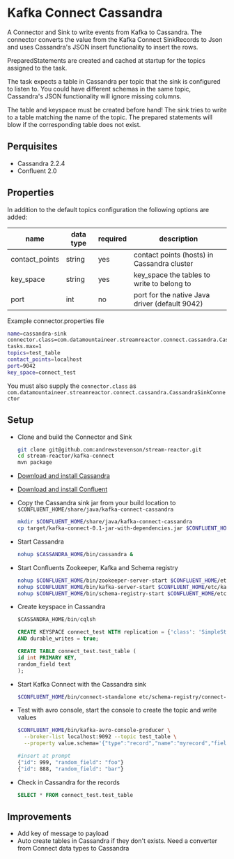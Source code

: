 # Kafka Connect Cassandra

A Connector and Sink to write events from Kafka to Cassandra. The connector converts the value from the Kafka Connect SinkRecords to Json and uses Cassandra's JSON insert functionality to insert the rows.

PreparedStatements are created and cached at startup for the topics assigned to the task.

The task expects a table in Cassandra per topic that the sink is configured to listen to. You could have different schemas in the same topic, Cassandra's JSON functionality will ignore missing columns.

The table and keyspace must be created before hand! The sink tries to write to a table matching the name of the topic. The prepared statements will blow if the corresponding table does not exist.

## Perquisites

* Cassandra 2.2.4
* Confluent 2.0

## Properties

In addition to the default topics configuration the following options are added:

name | data type | required | description
-----|-----------|----------|------------
contact_points | string | yes | contact points (hosts) in Cassandra cluster
key_space | string | yes | key_space the tables to write to belong to
port | int | no | port for the native Java driver (default 9042)

Example connector.properties file

```bash 
name=cassandra-sink
connector.class=com.datamountaineer.streamreactor.connect.cassandra.CassandraSinkConnector
tasks.max=1
topics=test_table
contact_points=localhost
port=9042
key_space=connect_test
```

You must also supply the `connector.class` as `com.datamountaineer.streamreactor.connect.cassandra.CassandraSinkConnector`

## Setup

* Clone and build the Connector and Sink

    ```bash
    git clone git@github.com:andrewstevenson/stream-reactor.git
    cd stream-reactor/kafka-connect
    mvn package
    ```

* [Download and install Cassandra](http://cassandra.apache.org/)
* [Download and install Confluent](http://www.confluent.io/)
* Copy the Cassandra sink jar from your build location to `$CONFLUENT_HOME/share/java/kafka-connect-cassandra`

    ```bash
    mkdir $CONFLUENT_HOME/share/java/kafka-connect-cassandra
    cp target/kafka-connect-0.1-jar-with-dependencies.jar $CONFLUENT_HOME/share/java/kafka-connect-cassandra/
    ```
    
* Start Cassandra

    ```bash
   nohup $CASSANDRA_HOME/bin/cassandra &
    ```
    
* Start Confluents Zookeeper, Kafka and Schema registry

    ```bash
    nohup $CONFLUENT_HOME/bin/zookeeper-server-start $CONFLUENT_HOME/etc/kafka/zookeeper.properties &
    nohup $CONFLUENT_HOME/bin/kafka-server-start $CONFLUENT_HOME/etc/kafka/server.properties &
    nohup $CONFLUENT_HOME/bin/schema-registry-start $CONFLUENT_HOME/etc/schema-registry/schema-registry.properties &"
    ```
    
* Create keyspace in Cassandra

    ```sql
    $CASSANDRA_HOME/bin/cqlsh
    ```
    
    ```sql
    CREATE KEYSPACE connect_test WITH replication = {'class': 'SimpleStrategy', 'replication_factor': '3'}  
    AND durable_writes = true;
    
    CREATE TABLE connect_test.test_table (
    id int PRIMARY KEY,
    random_field text
    ); 
    ```
    
* Start Kafka Connect with the Cassandra sink

    ```bash
    $CONFLUENT_HOME/bin/connect-standalone etc/schema-registry/connect-avro-standalone.properties etc/kafka-connect-cassandra/cassandra.properties
    ```
    
* Test with avro console, start the console to create the topic and write values

    ```bash
    $CONFLUENT_HOME/bin/kafka-avro-console-producer \
      --broker-list localhost:9092 --topic test_table \
      --property value.schema='{"type":"record","name":"myrecord","fields":[{"name":"id","type":"int"}, {"name":"random_field", "type": "string"}]}'
    ```
    
    ```bash
    #insert at prompt
    {"id": 999, "random_field": "foo"}
    {"id": 888, "random_field": "bar"}
    ````
    
* Check in Cassandra for the records

    ```sql
    SELECT * FROM connect_test.test_table
    ```

## Improvements
* Add key of message to payload
* Auto create tables in Cassandra if they don't exists. Need a converter from Connect data types to Cassandra
